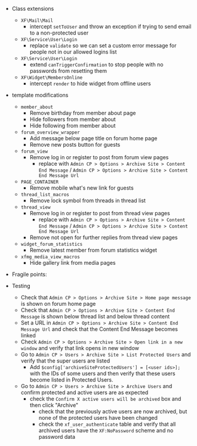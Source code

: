 
* Class extensions
	* `XF\Mail\Mail`
		* intercept `setToUser` and throw an exception if trying to send email to a non-protected user
	* `XF\Service\User\Login`
		* replace `validate` so we can set a custom error message for people not in our allowed logins list
	* `XF\Service\User\Login`
		* extend `canTriggerConfirmation` to stop people with no passwords from resetting them
	* `XF\Widget\MembersOnline`
		* intercept `render` to hide widget from offline users

* template modifications
	* `member_about`
		* Remove birthday from member about page
		* Hide followers from member about
		* Hide following from member about
	* `forum_overview_wrapper`
		* Add message below page title on forum home page
		* Remove new posts button for guests
	* `forum_view`
		* Remove log in or register to post from forum view pages
          	* replace with `Admin CP > Options > Archive Site > Content End Message` /
              `Admin CP > Options > Archive Site > Content End Message Url`
	* `PAGE_CONTAINER`
		* Remove mobile what's new link for guests
	* `thread_list_macros`
		* Remove lock symbol from threads in thread list
	* `thread_view`
		* Remove log in or register to post from thread view pages
          	* replace with `Admin CP > Options > Archive Site > Content End Message` / 
              `Admin CP > Options > Archive Site > Content End Message Url` 
		* Remove not open for further replies from thread view pages
	* `widget_forum_statistics`
		* Remove latest member from forum statistics widget
	* `xfmg_media_view_macros`
		* Hide gallery link from media pages

* Fragile points:

		
* Testing 
	* Check that `Admin CP > Options > Archive Site > Home page message` is shown on forum home page 
	* Check that `Admin CP > Options > Archive Site > Content End Message` is shown below thread list and below thread 
      content 
    * Set a URL in `Admin CP > Options > Archive Site > Content End Message Url` and check that the Content End Message 
      becomes linked
    * Check `Admin CP > Options > Archive Site > Open link in a new window` and verify that link opens in new window
    * Go to `Admin CP > Users > Archive Site > List Protected Users` and verify that the super users are listed
        * Add `$config['archiveSiteProtectedUsers'] = [<user ids>];` with the IDs of some users and then verify that these 
          users become listed in Protected Users.
    * Go to `Admin CP > Users > Archive Site > Archive Users` and confirm protected and active users are as expected
        * check the `Confirm X active users will be archived` box and then click "Archive" 
            * check that the previously active users are now archived, but none of the protected users have been changed
            * check the `xf_user_authenticate` table and verify that all archived users have the `XF:NoPassword` scheme and no password data